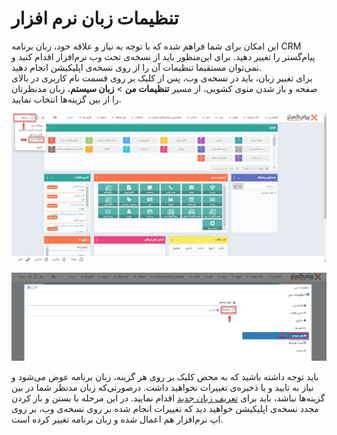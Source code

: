 # تنظیمات زبان نرم افزار

این امکان برای شما فراهم شده که با توجه به نیاز و علاقه خود، زبان برنامه CRM پیام‌گستر را تغییر دهید. برای این‌منظور  باید از نسخه‌ی تحت وب نرم‌افزار اقدام کنید و نمی‌توان مستقیما تنظیمات آن را از روی نسخه‌ی اپلیکیشن انجام دهید.<br>
برای تغییر زبان، باید در نسخه‌ی وب، پس از کلیک بر روی قسمت نام کاربری در بالای صفحه و باز شدن منوی کشویی، از مسیر **تنظیمات من** > **زبان سیستم**، زبان مدنظرتان را از بین گزینه‌ها انتخاب نمایید.<br>

![مسیر تغییر زبان نرم افزار](./Images/LanguageChangePath.png)

![انتخاب زبان نرم افزار](./Images/LanguageSelection.png)

باید توجه داشته باشید که به محض کلیک بر روی هر گزینه، زبان برنامه عوض می‌شود و نیاز به تایید و یا ذخیره‌ی تغییرات نخواهید داشت. درصورتی‌که زبان مدنظر شما در بین گزینه‌ها نباشد، باید برای [تعریف زبان جدید](https://github.com/1stco/PayamGostarDocs/blob/master/help2.5.4/Basic-Information/Language-management/System-language/System-language.md) اقدام نمایید.
در این مرحله با بستن و باز کردن مجدد نسخه‌ی اپلیکیشن خواهید دید که تغییرات انجام شده بر روی نسخه‌ی وب، بر روی اپ نرم‌افزار هم اعمال شده و زبان برنامه تغییر کرده است. 
